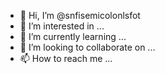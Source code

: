 - 👋 Hi, I’m @snfisemicolonlsfot
- 👀 I’m interested in ...
- 🌱 I’m currently learning ...
- 💞️ I’m looking to collaborate on ...
- 📫 How to reach me ...

<!---
snfisemicolonlsfot/snfisemicolonlsfot is a ✨ special ✨ repository because its `README.md` (this file) appears on your GitHub profile.
You can click the Preview link to take a look at your changes.
--->
